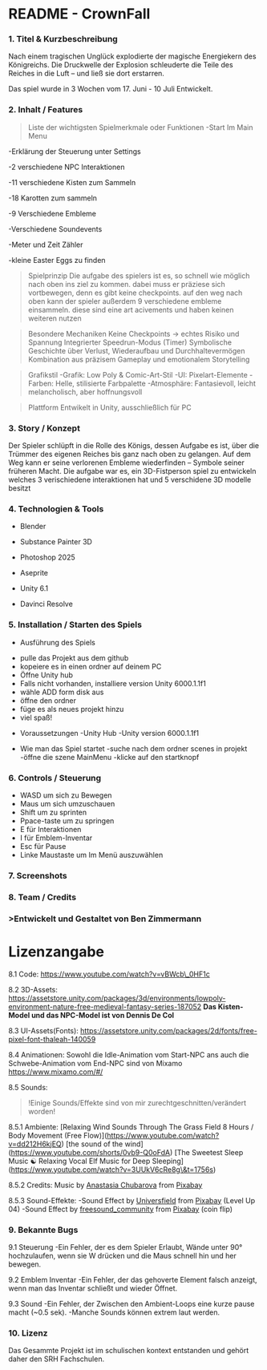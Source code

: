 # README - CrownFall

###  1. Titel & Kurzbeschreibung

Nach einem tragischen Unglück explodierte der magische Energiekern des Königreichs.
Die Druckwelle der Explosion schleuderte die Teile des Reiches in die Luft – und ließ sie dort erstarren.
 
Das spiel wurde in 3 Wochen vom 17. Juni - 10 Juli Entwickelt.

### 2.  Inhalt / Features

>Liste der wichtigsten Spielmerkmale oder Funktionen
	-Start Im Main Menu

-Erklärung der Steuerung unter Settings

-2 verschiedene NPC Interaktionen

-11 verschiedene Kisten zum Sammeln

-18 Karotten zum sammeln

-9 Verschiedene Embleme

-Verschiedene Soundevents

-Meter und Zeit Zähler

-kleine Easter Eggs zu finden

>Spielprinzip
Die aufgabe des spielers ist es, so schnell wie möglich nach oben ins ziel zu kommen. dabei muss er präziese sich vortbewegen, denn es gibt keine checkpoints. auf den weg nach
oben kann der spieler außerdem 9 verschiedene embleme einsammeln. diese sind eine art acivements und haben keinen weiteren nutzen

>Besondere Mechaniken
Keine Checkpoints -> echtes Risiko und Spannung
Integrierter Speedrun-Modus (Timer)
Symbolische Geschichte über Verlust, Wiederaufbau und Durchhaltevermögen
Kombination aus präzisem Gameplay und emotionalem Storytelling

>Grafikstil
-Grafik: Low Poly & Comic-Art-Stil
-UI: Pixelart-Elemente
-Farben: Helle, stilisierte Farbpalette
-Atmosphäre: Fantasievoll, leicht melancholisch, aber hoffnungsvoll

>Plattform
Entwikelt in Unity, ausschließlich für PC

### 3.  Story / Konzept

Der Spieler schlüpft in die Rolle des Königs,
dessen Aufgabe es ist, über die Trümmer des eigenen Reiches bis ganz nach oben zu gelangen.
Auf dem Weg kann er seine verlorenen Embleme wiederfinden – Symbole seiner früheren Macht.
Die aufgabe war es, ein 3D-Fistperson spiel zu entwickeln welches 3 verischiedene interaktionen hat und 5 verschidene 3D modelle besitzt

### 4.  Technologien & Tools

- Blender

- Substance Painter 3D

- Photoshop 2025

- Aseprite

- Unity 6.1

- Davinci Resolve

### 5.  Installation / Starten des Spiels

+ Ausführung des Spiels
 - pulle das Projekt aus dem github
 - kopeiere es in einen ordner auf deinem PC
 - Öffne Unity hub
 - Falls nicht vorhanden, installiere version Unity 6000.1.1f1
 - wähle ADD form disk aus
 - öffne den ordner
 - füge es als neues projekt hinzu
 - viel spaß!

+ Voraussetzungen
 -Unity Hub
 -Unity version 6000.1.1f1

+ Wie man das Spiel startet
 -suche nach dem ordner scenes in projekt
 -öffne die szene MainMenu
 -klicke auf den startknopf

### 6.  Controls / Steuerung

- WASD um sich zu Bewegen
- Maus um sich umzuschauen
- Shift um zu sprinten
- Ppace-taste um zu springen
- E für Interaktionen
- I für Emblem-Inventar
- Esc für Pause
- Linke Maustaste um Im Menü auszuwählen

### 7.  Screenshots



### 8.  Team / Credits

### >Entwickelt und Gestaltet von Ben Zimmermann

 # Lizenzangabe
8.1 Code:
https://www.youtube.com/watch?v=vBWcb\_0HF1c

8.2 3D-Assets:
https://assetstore.unity.com/packages/3d/environments/lowpoly-environment-nature-free-medieval-fantasy-series-187052
**Das Kisten-Model und das NPC-Model ist von Dennis De Col**

8.3 UI-Assets(Fonts):
https://assetstore.unity.com/packages/2d/fonts/free-pixel-font-thaleah-140059

8.4 Animationen:
Sowohl die Idle-Animation vom Start-NPC ans auch die Schwebe-Animation vom End-NPC sind von Mixamo
https://www.mixamo.com/#/

8.5 Sounds:
>!Einige Sounds/Effekte sind von mir zurechtgeschnitten/verändert worden!

8.5.1 Ambiente:
\[Relaxing Wind Sounds Through The Grass Field 8 Hours / Body Movement (Free Flow)](https://www.youtube.com/watch?v=dd212H6kjEQ)
\[the sound of the wind](https://www.youtube.com/shorts/0vb9-Q0oFdA)
\[The Sweetest Sleep Music ☯ Relaxing Vocal Elf Music for Deep Sleeping](https://www.youtube.com/watch?v=3UUkV6cRe8g\&t=1756s)

8.5.2 Credits:
 Music by <a href="https://pixabay.com/de/users/music\_for\_videos-26992513/?utm\_source=link-attribution\&utm\_medium=referral\&utm\_campaign=music\&utm\_content=111915">Anastasia Chubarova</a> 
 from <a href="https://pixabay.com/music//?utm\_source=link-attribution\&utm\_medium=referral\&utm\_campaign=music\&utm\_content=111915">Pixabay</a>

8.5.3 Sound-Effekte:
-Sound Effect by <a href="https://pixabay.com/de/users/universfield-28281460/?utm\_source=link-attribution\&utm\_medium=referral\&utm\_campaign=music\&utm\_content=243762">Universfield</a> from <a href="https://pixabay.com/sound-effects//?utm\_source=link-attribution\&utm\_medium=referral\&utm\_campaign=music\&utm\_content=243762">Pixabay</a> (Level Up 04)
-Sound Effect by <a href="https://pixabay.com/de/users/freesound\_community-46691455/?utm\_source=link-attribution\&utm\_medium=referral\&utm\_campaign=music\&utm\_content=88793">freesound\_community</a> from <a 								href="https://pixabay.com/sound-effects//?utm\_source=link-attribution\&utm\_medium=referral\&utm\_campaign=music\&utm\_content=88793">Pixabay</a> (coin flip)

### 9.  Bekannte Bugs

9.1 Steuerung
-Ein Fehler, der es dem Spieler Erlaubt, Wände unter 90° hochzulaufen, wenn sie W drücken und die Maus schnell hin und her bewegen.	

9.2 Emblem Inventar
-Ein Fehler, der das gehoverte Element falsch anzeigt, wenn man das Inventar schließt und wieder Öffnet.

9.3 Sound 
-Ein Fehler, der Zwischen den Ambient-Loops eine kurze pause macht (~0.5 sek).
-Manche Sounds können extrem laut werden.


### 10.  Lizenz

Das Gesammte Projekt ist im schulischen kontext entstanden und gehört daher den SRH Fachschulen.

